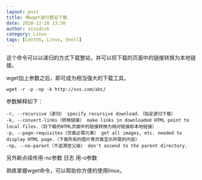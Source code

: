 ```yaml
---
layout: post
title: 用wget进行整站下载
date: 2010-12-28 13:50
author: scsidisk
category: Linux
tags: [CentOS, Linux, Shell]
---
```


这个命令可以以递归的方式下载整站，并可以将下载的页面中的链接转换为本地链接。

wget加上参数之后，即可成为相当强大的下载工具。

```
wget -r -p -np -k http://xxx.com/abc/
```

参数解释如下：

```
-r, --recursive（递归） specify recursive download.（指定递归下载）
-k, --convert-links（转换链接） make links in downloaded HTML point to
local files.（将下载的HTML页面中的链接转换为相对链接即本地链接）
-p, --page-requisites（页面必需元素） get all images, etc. needed to
display HTML page.（下载所有的图片等页面显示所需的内容）
-np, --no-parent（不追溯至父级） don't ascend to the parent directory.
```

另外断点续传用-nc参数 日志 用-o参数

熟练掌握wget命令，可以帮助你方便的使用linux。
